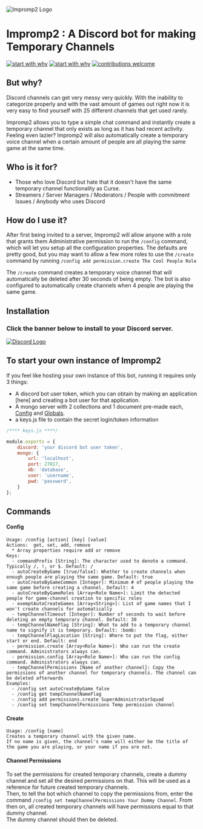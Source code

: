 ![Impromp2 Logo](/img/Imp.png)

# Impromp2 : A Discord bot for making Temporary Channels

[![start with why](https://img.shields.io/badge/see-more-brightgreen.svg?style=flat)](http://www.justfansof.com/) [![start with why](https://img.shields.io/badge/license-MIT-red.svg?style=flat)](https://raw.githubusercontent.com/Just-Fans-Of/Impromp2/master/LICENSE) [![contributions welcome](https://img.shields.io/badge/contributions-welcome-brightgreen.svg?style=flat)](https://github.com/Just-Fans-Of/Impromp2/issues)

## But why?

Discord channels can get very messy very quickly. With the inability to categorize properly and with the vast amount of games out right now it is very easy to find yourself with 25 different channels that get used rarely.

Impromp2 allows you to type a simple chat command and instantly create a temporary channel that only exists as long as it has had recent activity. Feeling even lazier? Impromp2 will also automatically create a temporary voice channel when a certain amount of people are all playing the same game at the same time.

## Who is it for?

* Those who love Discord but hate that it doesn't have the same temporary channel functionality as Curse.
* Streamers / Server Managers / Moderators / People with commitment Issues / Anybody who uses Discord

## How do I use it?
After first being invited to a server, Impromp2 will allow anyone with a role that grants them Administrative permission to run the `/config` command, which will let you setup all the configuration properties. The defaults are pretty good, but you may want to allow a few more roles to use the `/create` command by running `/config add permission.create The Cool People Role`  

The `/create` command creates a temporary voice channel that will automatically be deleted after 30 seconds of being empty.
The bot is also configured to automatically create channels when 4 people are playing the same game.
  
## Installation

### Click the banner below to install to your Discord server.

<a href="https://discordapp.com/oauth2/authorize?client_id=266621038031273984&scope=bot&permissions=66584" rel="Add to Discord">![Discord Logo](/img/Purple.png)</a>

## To start your own instance of Impromp2

If you feel like hosting your own instance of this bot, running it requires only 3 things:
 - A discord bot user token, which you can obtain by making an application [here] and creating a bot user for that application.
 - A mongo server with 2 collections and 1 document pre-made each, [Config](https://gist.github.com/NumbuhFour/1c4636c5daa2ae292ebd9ab75dbeff31) and [Globals](https://gist.github.com/NumbuhFour/4cca4ca2d78c99cb67dc0c6720d94594).
 - a keys.js file to contain the secret login/token information


``` javascript
/**** keys.js ****/

module.exports = {
    discord: 'your discord bot user token',
    mongo: {
        url: 'localhost',
        port: 27017,
        db: 'database',
        user: 'username',
        pwd: 'password',
    }
};
```
## Commands

#### Config
```
Usage: /config [action] [key] [value]
Actions:  get, set, add, remove
  * Array properties require add or remove
Keys:
  - commandPrefix [String]: The character used to denote a command. Typically /, !, or $. Default: /
  - autoCreateByGame [true/false]: Whether to create channels when enough people are playing the same game. Default: true
  - autoCreateByGameCommon [Integer]: Minimum # of people playing the same game before creating a channel. Default: 4
  - autoCreateByGameRoles [Array<Role Name>]: Limit the detected people for game-channel creation to specific roles
  - exemptAutoCreateGames [Array<String>]: List of game names that I won't create channels for automatically
  - tempChannelTimeout [Integer]: Number of seconds to wait before deleting an empty temporary channel. Default: 30
  - tempChannelNameFlag [String]: What to add to a temporary channel name to signify it is temporary. Default: :bomb:
  - tempChannelFlagLocation [String]: Where to put the flag, either start or end. Default: end
  - permission.create [Array<Role Name>]: Who can run the create command. Administrators always can.
  - permission.config [Array<Role Name>]: Who can run the config command. Administrators always can.
  - tempChannelPermissions [Name of another channel]: Copy the permissions of another channel for temporary channels. The channel can be deleted afterwards
Examples:
  - /config set autoCreateByGame false
  - /config get tempChannelNameFlag
  - /config add permissions.create SuperAdministratorSquad
  - /config set tempChannelPermissions Temp permission channel
```

#### Create
```
Usage: /config [name]
Creates a temporary channel with the given name.
If no name is given, the channel's name will either be the title of the game you are playing, or your name if you are not.
```

#### Channel Permissions

To set the permissions for created temporary channels, create a dummy channel and set all the desired permissions on that. This will be used as a reference for future created temporary channels.  
Then, to tell the bot which channel to copy the permissions from, enter the command `/config set tempChannelPermissions Your Dummy Channel`. From then on, all created temporary channels will have permissions equal to that dummy channel.  
The dummy channel should then be deleted.
